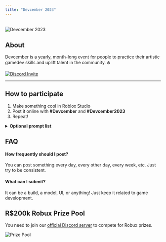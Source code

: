 ```yaml
---
title: "Devcember 2023"
---
```


######

![Devcember 2023](/images/LogoYear.png)

## About

Devcember is a yearly, month-long event for people to practice their artistic gamedev skills and uplift talent in the community. ❄️

[![Discord Invite](https://images.squarespace-cdn.com/content/v1/60da6a3b35009b07faed9294/a30efbf7-96cb-40a0-bacb-83abf595cba9/DiscordButton0523.png)](https://dsc.gg/devcember)

---

## How to participate

1. Make something cool in Roblox Studio
2. Post it online with **#Devcember** and **#Devcember2023**
3. Repeat!

<details>
  <summary><b>Optional prompt list</b></summary>
  
  ![Prompt List](/images/PromptList.png)
</details>

## FAQ

#### How frequently should I post?

You can post something every day, every other day, every week, etc. Just try to be consistent.

#### What can I submit?

It can be a build, a model, UI, or anything! Just keep it related to game development.

## R$200k Robux Prize Pool

You need to join our [official Discord server](https://dsc.gg/devcember) to compete for Robux prizes.
<!-- 
[![Discord Invite](https://images.squarespace-cdn.com/content/v1/60da6a3b35009b07faed9294/a30efbf7-96cb-40a0-bacb-83abf595cba9/DiscordButton0523.png)](https://dsc.gg/devcember) -->

![Prize Pool](/images/PrizePool.png)